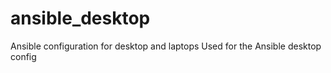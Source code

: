 # ansible_desktop
Ansible configuration for desktop and laptops
Used for the Ansible desktop config
